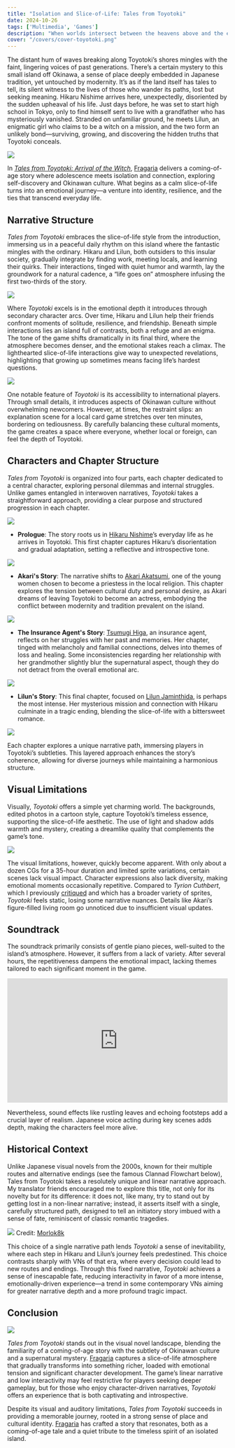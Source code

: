 ```yaml
---
title: "Isolation and Slice-of-Life: Tales from Toyotoki"
date: 2024-10-26
tags: ['Multimedia', 'Games']
description: "When worlds intersect between the heavens above and the earth below."
cover: "/covers/cover-toyotoki.png"
---
```


The distant hum of waves breaking along Toyotoki’s shores mingles with the faint, lingering voices of past generations. There’s a certain mystery to this small island off Okinawa, a sense of place deeply embedded in Japanese tradition, yet untouched by modernity. It’s as if the land itself has tales to tell, its silent witness to the lives of those who wander its paths, lost but seeking meaning. Hikaru Nishime arrives here, unexpectedly, disoriented by the sudden upheaval of his life. Just days before, he was set to start high school in Tokyo, only to find himself sent to live with a grandfather who has mysteriously vanished. Stranded on unfamiliar ground, he meets Lilun, an enigmatic girl who claims to be a witch on a mission, and the two form an unlikely bond—surviving, growing, and discovering the hidden truths that Toyotoki conceals.

![](image-212.png)

In [*Tales from Toyotoki: Arrival of the Witch*](https://store.steampowered.com/app/1950570/Tales_from_Toyotoki_Arrival_of_the_Witch_The_witch_of_the_Ihanashi/), [Fragaria](https://fragaria.info/) delivers a coming-of-age story where adolescence meets isolation and connection, exploring self-discovery and Okinawan culture. What begins as a calm slice-of-life turns into an emotional journey—a venture into identity, resilience, and the ties that transcend everyday life.

## Narrative Structure

*Tales from Toyotoki* embraces the slice-of-life style from the introduction, immersing us in a peaceful daily rhythm on this island where the fantastic mingles with the ordinary. Hikaru and Lilun, both outsiders to this insular society, gradually integrate by finding work, meeting locals, and learning their quirks. Their interactions, tinged with quiet humor and warmth, lay the groundwork for a natural cadence, a “life goes on” atmosphere infusing the first two-thirds of the story.

![](inconsistency.png)

Where *Toyotoki* excels is in the emotional depth it introduces through secondary character arcs. Over time, Hikaru and Lilun help their friends confront moments of solitude, resilience, and friendship. Beneath simple interactions lies an island full of contrasts, both a refuge and an enigma. The tone of the game shifts dramatically in its final third, where the atmosphere becomes denser, and the emotional stakes reach a climax. The lighthearted slice-of-life interactions give way to unexpected revelations, highlighting that growing up sometimes means facing life’s hardest questions.

![](<Screenshot 2024-10-23 052309.png>)

One notable feature of *Toyotoki* is its accessibility to international players. Through small details, it introduces aspects of Okinawan culture without overwhelming newcomers. However, at times, the restraint slips: an explanation scene for a local card game stretches over ten minutes, bordering on tediousness. By carefully balancing these cultural moments, the game creates a space where everyone, whether local or foreign, can feel the depth of Toyotoki.

## Characters and Chapter Structure

*Tales from Toyotoki* is organized into four parts, each chapter dedicated to a central character, exploring personal dilemmas and internal struggles. Unlike games entangled in interwoven narratives, *Toyotoki* takes a straightforward approach, providing a clear purpose and structured progression in each chapter.

![](image-213.png)

- **Prologue**: The story roots us in [Hikaru Nishime](https://www.aksysgames.com/toyotoki/characters/)’s everyday life as he arrives in Toyotoki. This first chapter captures Hikaru’s disorientation and gradual adaptation, setting a reflective and introspective tone.

![](image-215.png)

- **Akari's Story**: The narrative shifts to [Akari Akatsumi](https://www.aksysgames.com/toyotoki/characters/), one of the young women chosen to become a priestess in the local religion. This chapter explores the tension between cultural duty and personal desire, as Akari dreams of leaving Toyotoki to become an actress, embodying the conflict between modernity and tradition prevalent on the island.

![](image-214.png)

- **The Insurance Agent's Story**: [Tsumugi Higa](https://www.aksysgames.com/toyotoki/characters/), an insurance agent, reflects on her struggles with her past and memories. Her chapter, tinged with melancholy and familial connections, delves into themes of loss and healing. Some inconsistencies regarding her relationship with her grandmother slightly blur the supernatural aspect, though they do not detract from the overall emotional arc.

![](<Screenshot 2024-10-25 011949.png>)

- **Lilun's Story**: This final chapter, focused on [Lilun Jaminthida](https://www.aksysgames.com/toyotoki/characters/), is perhaps the most intense. Her mysterious mission and connection with Hikaru culminate in a tragic ending, blending the slice-of-life with a bittersweet romance.

![](<Screenshot 2024-10-26 045409.png>)

Each chapter explores a unique narrative path, immersing players in Toyotoki’s subtleties. This layered approach enhances the story’s coherence, allowing for diverse journeys while maintaining a harmonious structure.

## Visual Limitations

Visually, *Toyotoki* offers a simple yet charming world. The backgrounds, edited photos in a cartoon style, capture Toyotoki’s timeless essence, supporting the slice-of-life aesthetic. The use of light and shadow adds warmth and mystery, creating a dreamlike quality that complements the game’s tone.

![](<Screenshot 2024-10-24 190734.png>)

The visual limitations, however, quickly become apparent. With only about a dozen CGs for a 35-hour duration and limited sprite variations, certain scenes lack visual impact. Character expressions also lack diversity, making emotional moments occasionally repetitive. Compared to *Tyrion Cuthbert*, which I previously [critiqued](https://skoomaden.me/en/posts/innovation-through-hommage-tyrion-cuthbert) and which has a broader variety of sprites, *Toyotoki* feels static, losing some narrative nuances. Details like Akari’s figure-filled living room go unnoticed due to insufficient visual updates.

## Soundtrack

The soundtrack primarily consists of gentle piano pieces, well-suited to the island’s atmosphere. However, it suffers from a lack of variety. After several hours, the repetitiveness dampens the emotional impact, lacking themes tailored to each significant moment in the game.

<div style="position: relative; padding-top: 56.25%; height: 0; overflow: hidden;">
    <iframe 
        src="https://www.youtube.com/embed/AY9ZSd2NVD8?si=XAVeSFzZ7YHRBbMh" 
        title="YouTube video player" 
        frameborder="0" 
        allow="accelerometer; autoplay; clipboard-write; encrypted-media; gyroscope; picture-in-picture; web-share" 
        referrerpolicy="strict-origin-when-cross-origin" 
        allowfullscreen 
        style="position: absolute; top: 0; left: 0; width: 100%; height: 100%; border: none;">
    </iframe>
</div>

Nevertheless, sound effects like rustling leaves and echoing footsteps add a crucial layer of realism. Japanese voice acting during key scenes adds depth, making the characters feel more alive.

## Historical Context

Unlike Japanese visual novels from the 2000s, known for their multiple routes and alternative endings (see the famous Clannad Flowchart below), Tales from Toyotoki takes a resolutely unique and linear narrative approach. My translator friends encouraged me to explore this title, not only for its novelty but for its difference: it does not, like many, try to stand out by getting lost in a non-linear narrative; instead, it asserts itself with a single, carefully structured path, designed to tell an initiatory story imbued with a sense of fate, reminiscent of classic romantic tragedies.

![](image-217.png)
Credit: [Morlok8k](https://ks.fhs.sh/viewtopic.php?t=8352)

This choice of a single narrative path lends *Toyotoki* a sense of inevitability, where each step in Hikaru and Lilun’s journey feels predestined. This choice contrasts sharply with VNs of that era, where every decision could lead to new routes and endings. Through this fixed narrative, *Toyotoki* achieves a sense of inescapable fate, reducing interactivity in favor of a more intense, emotionally-driven experience—a trend in some contemporary VNs aiming for greater narrative depth and a more profound tragic impact.

## Conclusion

![](image-218.png)

*Tales from Toyotoki* stands out in the visual novel landscape, blending the familiarity of a coming-of-age story with the subtlety of Okinawan culture and a supernatural mystery. [Fragaria](https://fragaria.info/) captures a slice-of-life atmosphere that gradually transforms into something richer, loaded with emotional tension and significant character development. The game’s linear narrative and low interactivity may feel restrictive for players seeking deeper gameplay, but for those who enjoy character-driven narratives, *Toyotoki* offers an experience that is both captivating and introspective.

Despite its visual and auditory limitations, *Tales from Toyotoki* succeeds in providing a memorable journey, rooted in a strong sense of place and cultural identity. [Fragaria](https://fragaria.info/) has crafted a story that resonates, both as a coming-of-age tale and a quiet tribute to the timeless spirit of an isolated island.